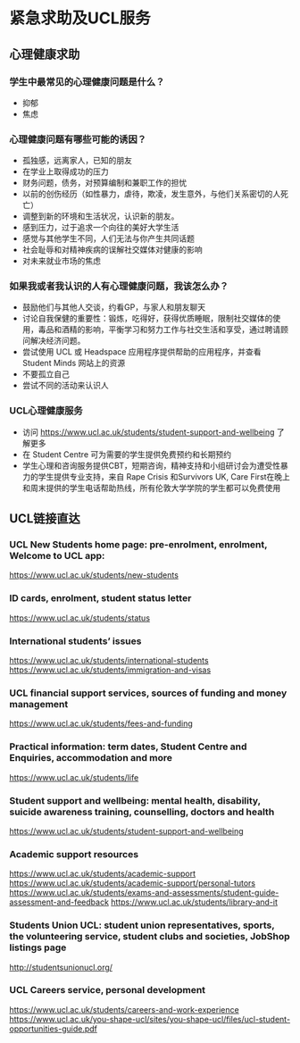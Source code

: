 # 紧急求助及UCL服务

## 心理健康求助

### 学生中最常见的心理健康问题是什么？
- 抑郁
- 焦虑

### 心理健康问题有哪些可能的诱因？
- 孤独感，远离家人，已知的朋友
- 在学业上取得成功的压力
- 财务问题，债务，对预算编制和兼职工作的担忧
- 以前的创伤经历（如性暴力，虐待，欺凌，发生意外，与他们关系密切的人死亡）
- 调整到新的环境和生活状况，认识新的朋友。
- 感到压力，过于追求一个向往的美好大学生活
- 感觉与其他学生不同，人们无法与你产生共同话题
- 社会耻辱和对精神疾病的误解社交媒体对健康的影响
- 对未来就业市场的焦虑

### 如果我或者我认识的人有心理健康问题，我该怎么办？
- 鼓励他们与其他人交谈，约看GP，与家人和朋友聊天
- 讨论自我保健的重要性：锻炼，吃得好，获得优质睡眠，限制社交媒体的使用，毒品和酒精的影响，平衡学习和努力工作与社交生活和享受，通过聘请顾问解决经济问题。
- 尝试使用 UCL 或 Headspace 应用程序提供帮助的应用程序，并查看 Student Minds 网站上的资源
- 不要孤立自己 
- 尝试不同的活动来认识人

### UCL心理健康服务
- 访问 https://www.ucl.ac.uk/students/student-support-and-wellbeing 了解更多
- 在 Student Centre 可为需要的学生提供免费预约和长期预约
- 学生心理和咨询服务提供CBT，短期咨询，精神支持和小组研讨会为遭受性暴力的学生提供专业支持，来自 Rape Crisis 和Survivors UK, Care First在晚上和周末提供的学生电话帮助热线，所有伦敦大学学院的学生都可以免费使用


## UCL链接直达

### UCL New Students home page: pre-enrolment, enrolment, Welcome to UCL app: 

https://www.ucl.ac.uk/students/new-students


### ID cards, enrolment, student status letter

https://www.ucl.ac.uk/students/status


### International students’ issues

https://www.ucl.ac.uk/students/international-students
https://www.ucl.ac.uk/students/immigration-and-visas


### UCL financial support services, sources of funding and money management

https://www.ucl.ac.uk/students/fees-and-funding


### Practical information: term dates, Student Centre and Enquiries, accommodation and more

https://www.ucl.ac.uk/students/life


### Student support and wellbeing: mental health, disability, suicide awareness training, counselling, doctors and health

https://www.ucl.ac.uk/students/student-support-and-wellbeing


### Academic support resources

https://www.ucl.ac.uk/students/academic-support
https://www.ucl.ac.uk/students/academic-support/personal-tutors
https://www.ucl.ac.uk/students/exams-and-assessments/student-guide-assessment-and-feedback
https://www.ucl.ac.uk/students/library-and-it


### Students Union UCL: student union representatives, sports, the volunteering service, student clubs and societies, JobShop listings page

http://studentsunionucl.org/


### UCL Careers service, personal development

https://www.ucl.ac.uk/students/careers-and-work-experience
https://www.ucl.ac.uk/you-shape-ucl/sites/you-shape-ucl/files/ucl-student-opportunities-guide.pdf